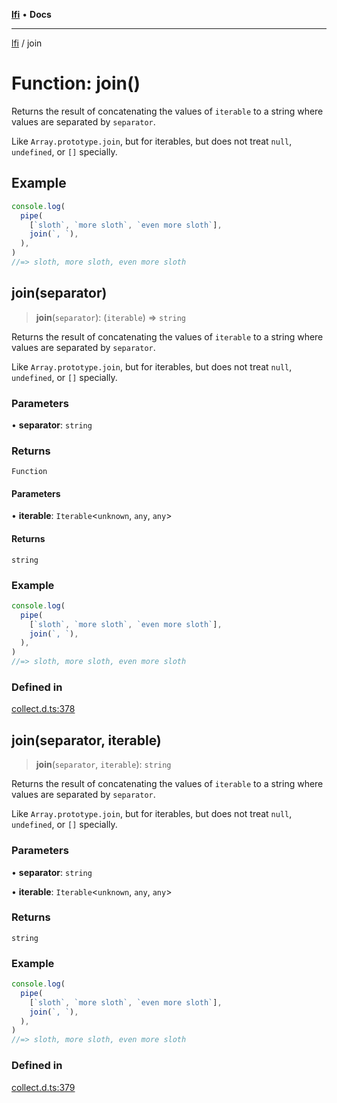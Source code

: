 [**lfi**](../readme.md) • **Docs**

***

[lfi](../globals.md) / join

# Function: join()

Returns the result of concatenating the values of `iterable` to a string
where values are separated by `separator`.

Like `Array.prototype.join`, but for iterables, but does not treat `null`,
`undefined`, or `[]` specially.

## Example

```js
console.log(
  pipe(
    [`sloth`, `more sloth`, `even more sloth`],
    join(`, `),
  ),
)
//=> sloth, more sloth, even more sloth
```

## join(separator)

> **join**(`separator`): (`iterable`) => `string`

Returns the result of concatenating the values of `iterable` to a string
where values are separated by `separator`.

Like `Array.prototype.join`, but for iterables, but does not treat `null`,
`undefined`, or `[]` specially.

### Parameters

• **separator**: `string`

### Returns

`Function`

#### Parameters

• **iterable**: `Iterable`\<`unknown`, `any`, `any`\>

#### Returns

`string`

### Example

```js
console.log(
  pipe(
    [`sloth`, `more sloth`, `even more sloth`],
    join(`, `),
  ),
)
//=> sloth, more sloth, even more sloth
```

### Defined in

[collect.d.ts:378](https://github.com/TomerAberbach/lfi/blob/e98b31ea37c84de0758cf58c8fcf28193f36b533/src/operations/collect.d.ts#L378)

## join(separator, iterable)

> **join**(`separator`, `iterable`): `string`

Returns the result of concatenating the values of `iterable` to a string
where values are separated by `separator`.

Like `Array.prototype.join`, but for iterables, but does not treat `null`,
`undefined`, or `[]` specially.

### Parameters

• **separator**: `string`

• **iterable**: `Iterable`\<`unknown`, `any`, `any`\>

### Returns

`string`

### Example

```js
console.log(
  pipe(
    [`sloth`, `more sloth`, `even more sloth`],
    join(`, `),
  ),
)
//=> sloth, more sloth, even more sloth
```

### Defined in

[collect.d.ts:379](https://github.com/TomerAberbach/lfi/blob/e98b31ea37c84de0758cf58c8fcf28193f36b533/src/operations/collect.d.ts#L379)
